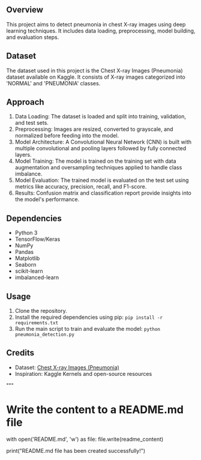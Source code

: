 ## Overview
This project aims to detect pneumonia in chest X-ray images using deep learning techniques. It includes data loading, preprocessing, model building, and evaluation steps.

## Dataset
The dataset used in this project is the Chest X-ray Images (Pneumonia) dataset available on Kaggle. It consists of X-ray images categorized into 'NORMAL' and 'PNEUMONIA' classes.

## Approach
1. Data Loading: The dataset is loaded and split into training, validation, and test sets.
2. Preprocessing: Images are resized, converted to grayscale, and normalized before feeding into the model.
3. Model Architecture: A Convolutional Neural Network (CNN) is built with multiple convolutional and pooling layers followed by fully connected layers.
4. Model Training: The model is trained on the training set with data augmentation and oversampling techniques applied to handle class imbalance.
5. Model Evaluation: The trained model is evaluated on the test set using metrics like accuracy, precision, recall, and F1-score.
6. Results: Confusion matrix and classification report provide insights into the model's performance.

## Dependencies
- Python 3
- TensorFlow/Keras
- NumPy
- Pandas
- Matplotlib
- Seaborn
- scikit-learn
- imbalanced-learn

## Usage
1. Clone the repository.
2. Install the required dependencies using pip: `pip install -r requirements.txt`
3. Run the main script to train and evaluate the model: `python pneumonia_detection.py`

## Credits
- Dataset: [Chest X-ray Images (Pneumonia)](https://www.kaggle.com/paultimothymooney/chest-xray-pneumonia)
- Inspiration: Kaggle Kernels and open-source resources

"""

# Write the content to a README.md file
with open('README.md', 'w') as file:
    file.write(readme_content)

print("README.md file has been created successfully!")
```

